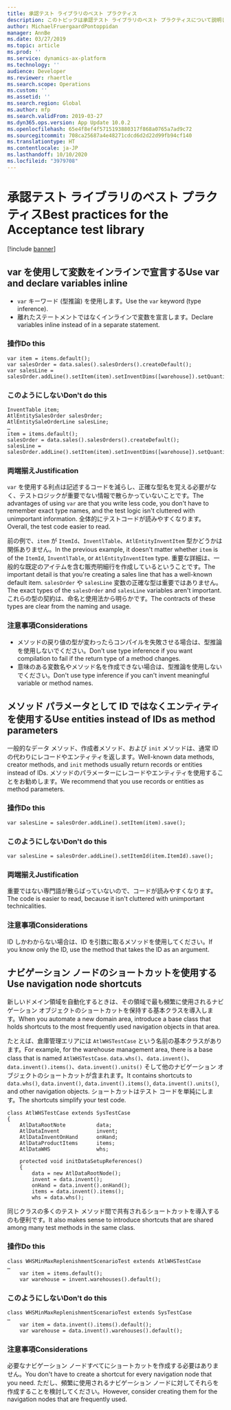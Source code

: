 ```yaml
---
title: 承認テスト ライブラリのベスト プラクティス
description: このトピックは承認テスト ライブラリのベスト プラクティスについて説明します。
author: MichaelFruergaardPontoppidan
manager: AnnBe
ms.date: 03/27/2019
ms.topic: article
ms.prod: ''
ms.service: dynamics-ax-platform
ms.technology: ''
audience: Developer
ms.reviewer: rhaertle
ms.search.scope: Operations
ms.custom: ''
ms.assetid: ''
ms.search.region: Global
ms.author: mfp
ms.search.validFrom: 2019-03-27
ms.dyn365.ops.version: App Update 10.0.2
ms.openlocfilehash: 65e4f8ef4f5715193880317f868a0765a7ad9c72
ms.sourcegitcommit: 708ca25687a4e48271cdcd6d2d22d99fb94cf140
ms.translationtype: HT
ms.contentlocale: ja-JP
ms.lasthandoff: 10/10/2020
ms.locfileid: "3979708"
---
```

# <a name="best-practices-for-the-acceptance-test-library"></a><span data-ttu-id="6437f-103">承認テスト ライブラリのベスト プラクティス</span><span class="sxs-lookup"><span data-stu-id="6437f-103">Best practices for the Acceptance test library</span></span>

[!include [banner](../includes/banner.md)]

## <a name="use-var-and-declare-variables-inline"></a><span data-ttu-id="6437f-104">var を使用して変数をインラインで宣言する</span><span class="sxs-lookup"><span data-stu-id="6437f-104">Use var and declare variables inline</span></span>

+ <span data-ttu-id="6437f-105">`var` キーワード (型推論) を使用します。</span><span class="sxs-lookup"><span data-stu-id="6437f-105">Use the `var` keyword (type inference).</span></span>
+ <span data-ttu-id="6437f-106">離れたステートメントではなくインラインで変数を宣言します。</span><span class="sxs-lookup"><span data-stu-id="6437f-106">Declare variables inline instead of in a separate statement.</span></span>

### <a name="do-this"></a><span data-ttu-id="6437f-107">操作</span><span class="sxs-lookup"><span data-stu-id="6437f-107">Do this</span></span>

```xpp
var item = items.default(); 
var salesOrder = data.sales().salesOrders().createDefault();
var salesLine = salesOrder.addLine().setItem(item).setInventDims([warehouse]).setQuantity(10).save();
```

### <a name="dont-do-this"></a><span data-ttu-id="6437f-108">このようにしない</span><span class="sxs-lookup"><span data-stu-id="6437f-108">Don't do this</span></span>

```xpp
InventTable item; 
AtlEntitySalesOrder salesOrder;
AtlEntitySaleOrderLine salesLine;
…
item = items.default(); 
salesOrder = data.sales().salesOrders().createDefault();
salesLine = salesOrder.addLine().setItem(item).setInventDims([warehouse]).setQuantity(10).save();
```

### <a name="justification"></a><span data-ttu-id="6437f-109">両端揃え</span><span class="sxs-lookup"><span data-stu-id="6437f-109">Justification</span></span>

<span data-ttu-id="6437f-110">`var` を使用する利点は記述するコードを減らし、正確な型名を覚える必要がなく、テストロジックが重要でない情報で散らかっていないことです。</span><span class="sxs-lookup"><span data-stu-id="6437f-110">The advantages of using `var` are that you write less code, you don't have to remember exact type names, and the test logic isn't cluttered with unimportant information.</span></span> <span data-ttu-id="6437f-111">全体的にテストコードが読みやすくなります。</span><span class="sxs-lookup"><span data-stu-id="6437f-111">Overall, the test code easier to read.</span></span>

<span data-ttu-id="6437f-112">前の例で、`item` が `ItemId`、`InventlTable`、`AtlEntityInventItem` 型かどうかは関係ありません。</span><span class="sxs-lookup"><span data-stu-id="6437f-112">In the previous example, it doesn't matter whether `item` is of the `ItemId`, `InventlTable`, or `AtlEntityInventItem` type.</span></span> <span data-ttu-id="6437f-113">重要な詳細は、一般的な既定のアイテムを含む販売明細行を作成しているということです。</span><span class="sxs-lookup"><span data-stu-id="6437f-113">The important detail is that you're creating a sales line that has a well-known default item.</span></span> <span data-ttu-id="6437f-114">`salesOrder` や `salesLine` 変数の正確な型は重要ではありません。</span><span class="sxs-lookup"><span data-stu-id="6437f-114">The exact types of the `salesOrder` and `salesLine` variables aren't important.</span></span> <span data-ttu-id="6437f-115">これらの型の契約は、命名と使用法から明らかです。</span><span class="sxs-lookup"><span data-stu-id="6437f-115">The contracts of these types are clear from the naming and usage.</span></span>

### <a name="considerations"></a><span data-ttu-id="6437f-116">注意事項</span><span class="sxs-lookup"><span data-stu-id="6437f-116">Considerations</span></span>

- <span data-ttu-id="6437f-117">メソッドの戻り値の型が変わったらコンパイルを失敗させる場合は、型推論を使用しないでください。</span><span class="sxs-lookup"><span data-stu-id="6437f-117">Don't use type inference if you want compilation to fail if the return type of a method changes.</span></span>
- <span data-ttu-id="6437f-118">意味のある変数名やメソッド名を作成できない場合は、型推論を使用しないでください。</span><span class="sxs-lookup"><span data-stu-id="6437f-118">Don't use type inference if you can't invent meaningful variable or method names.</span></span>

## <a name="use-entities-instead-of-ids-as-method-parameters"></a><span data-ttu-id="6437f-119">メソッド パラメータとして ID ではなくエンティティを使用する</span><span class="sxs-lookup"><span data-stu-id="6437f-119">Use entities instead of IDs as method parameters</span></span>

<span data-ttu-id="6437f-120">一般的なデータ メソッド、作成者メソッド、および `init` メソッドは、通常 ID の代わりにレコードやエンティティを返します。</span><span class="sxs-lookup"><span data-stu-id="6437f-120">Well-known data methods, creator methods, and `init` methods usually return records or entities instead of IDs.</span></span> <span data-ttu-id="6437f-121">メソッドのパラメーターにレコードやエンティティを使用することをお勧めします。</span><span class="sxs-lookup"><span data-stu-id="6437f-121">We recommend that you use records or entities as method parameters.</span></span>

### <a name="do-this"></a><span data-ttu-id="6437f-122">操作</span><span class="sxs-lookup"><span data-stu-id="6437f-122">Do this</span></span>

```xpp
var salesLine = salesOrder.addLine().setItem(item).save();
```

### <a name="dont-do-this"></a><span data-ttu-id="6437f-123">このようにしない</span><span class="sxs-lookup"><span data-stu-id="6437f-123">Don't do this</span></span>

```xpp
var salesLine = salesOrder.addLine().setItemId(item.ItemId).save();
```

### <a name="justification"></a><span data-ttu-id="6437f-124">両端揃え</span><span class="sxs-lookup"><span data-stu-id="6437f-124">Justification</span></span>

<span data-ttu-id="6437f-125">重要ではない専門語が散らばっていないので、コードが読みやすくなります。</span><span class="sxs-lookup"><span data-stu-id="6437f-125">The code is easier to read, because it isn't cluttered with unimportant technicalities.</span></span>

### <a name="considerations"></a><span data-ttu-id="6437f-126">注意事項</span><span class="sxs-lookup"><span data-stu-id="6437f-126">Considerations</span></span>

<span data-ttu-id="6437f-127">ID しかわからない場合は、ID を引数に取るメソッドを使用してください。</span><span class="sxs-lookup"><span data-stu-id="6437f-127">If you know only the ID, use the method that takes the ID as an argument.</span></span>

## <a name="use-navigation-node-shortcuts"></a><span data-ttu-id="6437f-128">ナビゲーション ノードのショートカットを使用する</span><span class="sxs-lookup"><span data-stu-id="6437f-128">Use navigation node shortcuts</span></span>

<span data-ttu-id="6437f-129">新しいドメイン領域を自動化するときは、その領域で最も頻繁に使用されるナビゲーション オブジェクトのショートカットを保持する基本クラスを導入します。</span><span class="sxs-lookup"><span data-stu-id="6437f-129">When you automate a new domain area, introduce a base class that holds shortcuts to the most frequently used navigation objects in that area.</span></span>

<span data-ttu-id="6437f-130">たとえば、倉庫管理エリアには `AtlWHSTestCase` という名前の基本クラスがあります。</span><span class="sxs-lookup"><span data-stu-id="6437f-130">For example, for the warehouse management area, there is a base class that is named `AtlWHSTestCase`.</span></span> <span data-ttu-id="6437f-131">`data.whs()`、`data.invent()`、`data.invent().items()`、`data.invent().units()` そして他のナビゲーション オブジェクトのショートカットが含まれます。</span><span class="sxs-lookup"><span data-stu-id="6437f-131">It contains shortcuts to `data.whs()`, `data.invent()`, `data.invent().items()`, `data.invent().units()`, and other navigation objects.</span></span> <span data-ttu-id="6437f-132">ショートカットはテスト コードを単純にします。</span><span class="sxs-lookup"><span data-stu-id="6437f-132">The shortcuts simplify your test code.</span></span>

```xpp
class AtlWHSTestCase extends SysTestCase
{
    AtlDataRootNote          data;
    AtlDataInvent            invent;
    AtlDataInventOnHand      onHand;
    AtlDataProductItems      items;
    AtlDataWHS               whs;

    protected void initDataSetupReferences()
    {
        data = new AtlDataRootNode();
        invent = data.invent();
        onHand = data.invent().onHand();
        items = data.invent().items();
        whs = data.whs();
```

<span data-ttu-id="6437f-133">同じクラスの多くのテスト メソッド間で共有されるショートカットを導入するのも便利です。</span><span class="sxs-lookup"><span data-stu-id="6437f-133">It also makes sense to introduce shortcuts that are shared among many test methods in the same class.</span></span>

### <a name="do-this"></a><span data-ttu-id="6437f-134">操作</span><span class="sxs-lookup"><span data-stu-id="6437f-134">Do this</span></span>

```xpp
class WHSMinMaxReplenishmentScenarioTest extends AtlWHSTestCase
…
    var item = items.default(); 
    var warehouse = invent.warehouses().default(); 
```

### <a name="dont-do-this"></a><span data-ttu-id="6437f-135">このようにしない</span><span class="sxs-lookup"><span data-stu-id="6437f-135">Don't do this</span></span>

```xpp
class WHSMinMaxReplenishmentScenarioTest extends SysTestCase
…
    var item = data.invent().items().default(); 
    var warehouse = data.invent().warehouses().default(); 
```

### <a name="considerations"></a><span data-ttu-id="6437f-136">注意事項</span><span class="sxs-lookup"><span data-stu-id="6437f-136">Considerations</span></span>

<span data-ttu-id="6437f-137">必要なナビゲーション ノードすべてにショートカットを作成する必要はありません。</span><span class="sxs-lookup"><span data-stu-id="6437f-137">You don't have to create a shortcut for every navigation node that you need.</span></span> <span data-ttu-id="6437f-138">ただし、頻繁に使用されるナビゲーション ノードに対してそれらを作成することを検討してください。</span><span class="sxs-lookup"><span data-stu-id="6437f-138">However, consider creating them for the navigation nodes that are frequently used.</span></span>
